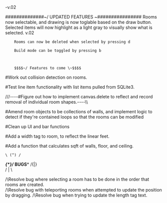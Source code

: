 -v.02

##############~/ UPDATED FEATURES \~################
        Rooms now selectable, and drawing is now toglable based on the draw button.  Selected items will now highlight as a light gray to visually show what is selected. v.02

        Rooms can now be deleted when selected by pressing d

        Build mode can be toggled by pressing b

        
        
        $$$$~/ Features to come \~$$$$
#Work out collision detection on rooms.

#Test line item functionality with list items pulled from SQLite3.

///----#Figure out how to implement canvas.delete to reflect and record removal of individual room shapes.----\\\

#Amend room objects to be collections of walls, and implement logic to detect if they're contained loops so that the rooms can be modified

#Clean up UI and bar functions

#Add a width tag to room, to reflect the linear feet.

#Add a function that calculates sqft of walls, floor, and ceiling.



    \ (^) /
  ___\{*}/___          ****************BUGS*****************
     /{|}\
    /  |  \

/\Resolve bug where selecting a room has to be done in the order that rooms are created.  
/\Resolve bug with teleporting rooms when attempted to update the position by dragging.
/\Resolve bug when trying to update the length tag text.